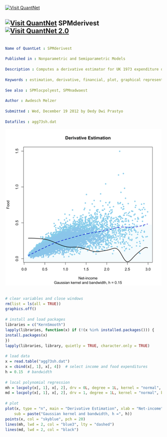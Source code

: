 
[<img src="https://github.com/QuantLet/Styleguide-and-Validation-procedure/blob/master/pictures/banner.png" alt="Visit QuantNet">](http://quantlet.de/index.php?p=info)

## [<img src="https://github.com/QuantLet/Styleguide-and-Validation-procedure/blob/master/pictures/qloqo.png" alt="Visit QuantNet">](http://quantlet.de/) **SPMderivest** [<img src="https://github.com/QuantLet/Styleguide-and-Validation-procedure/blob/master/pictures/QN2.png" width="60" alt="Visit QuantNet 2.0">](http://quantlet.de/d3/ia)

```yaml

Name of QuantLet : SPMderivest

Published in : Nonparametric and Semiparametric Models

Description : Computes a derivative estimator for UK 1973 expenditure data.

Keywords : estimation, derivative, financial, plot, graphical representation, data visualization

See also : SPMlocpolyest, SPMnadwaest

Author : Awdesch Melzer

Submitted : Wed, December 19 2012 by Dedy Dwi Prastyo

Datafiles : agg73sh.dat

```

![Picture1](SPMderivest-1.png)


```r

# clear variables and close windows
rm(list = ls(all = TRUE))
graphics.off()

# install and load packages
libraries = c("KernSmooth")
lapply(libraries, function(x) if (!(x %in% installed.packages())) {
install.packages(x)
})
lapply(libraries, library, quietly = TRUE, character.only = TRUE)

# load data
x = read.table("agg73sh.dat")
x = cbind(x[, 1], x[, 4])  # select income and food expenditures
h = 0.15  # bandwidth

# local polynomial regression
mh = locpoly(x[, 1], x[, 2], drv = 0L, degree = 1L, kernel = "normal", bandwidth = h)
md = locpoly(x[, 1], x[, 2], drv = 1, degree = 1L, kernel = "normal", bandwidth = h)

# plot
plot(x, type = "n", main = "Derivative Estimation", xlab = "Net-income", ylab = "Food", 
    sub = paste("Gaussian kernel and bandwidth, h =", h))
points(x, col = "skyblue", pch = 20)
lines(mh, lwd = 2, col = "blue3", lty = "dashed")
lines(md, lwd = 2, col = "black")

```
